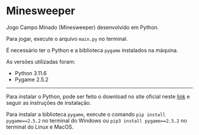# Minesweeper

Jogo Campo Minado (Minesweeper) desenvolvido em Python.

Para jogar, execute o arquivo `main.py` no terminal.

É necessário ter o Python e a biblioteca `pygame` instalados na máquina.

As versões utilizadas foram:
- Python 3.11.6
- Pygame 2.5.2

---

Para instalar o Python, pode ser feito o download no site oficial neste [link](https://www.python.org/downloads/) e seguir as instruções de instalação.

Para instalar a biblioteca `pygame`, execute o comando `pip install pygame==2.5.2` no terminal do Windows ou `pip3 install pygame==2.5.2` no terminal do Linux e MacOS.